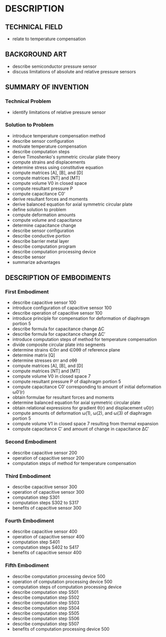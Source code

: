 # DESCRIPTION

## TECHNICAL FIELD

- relate to temperature compensation

## BACKGROUND ART

- describe semiconductor pressure sensor
- discuss limitations of absolute and relative pressure sensors

## SUMMARY OF INVENTION

### Technical Problem

- identify limitations of relative pressure sensor

### Solution to Problem

- introduce temperature compensation method
- describe sensor configuration
- motivate temperature compensation
- describe computation steps
- derive Timoshenko's symmetric circular plate theory
- compute strains and displacements
- determine stress using constitutive equation
- compute matrices [A], [B], and [D]
- compute matrices [NT] and [MT]
- compute volume V0 in closed space
- compute resultant pressure P
- compute capacitance C0'
- derive resultant forces and moments
- derive balanced equation for axial symmetric circular plate
- define solution to problem
- compute deformation amounts
- compute volume and capacitance
- determine capacitance change
- describe sensor configuration
- describe conductive portion
- describe barrier metal layer
- describe computation program
- describe computation processing device
- describe sensor
- summarize advantages

## DESCRIPTION OF EMBODIMENTS

### First Embodiment

- describe capacitive sensor 100
- introduce configuration of capacitive sensor 100
- describe operation of capacitive sensor 100
- introduce principle for compensation for deformation of diaphragm portion 5
- describe formula for capacitance change ΔC
- describe formula for capacitance change ΔC′
- introduce computation steps of method for temperature compensation
- divide composite circular plate into segments
- determine strains ∈0rr and ∈0θθ of reference plane
- determine matrix [Q]
- determine stresses σrr and σθθ
- compute matrices [A], [B], and [D]
- compute matrices [NT] and [MT]
- compute volume V0 in closed space 7
- compute resultant pressure P of diaphragm portion 5
- compute capacitance C0′ corresponding to amount of initial deformation ω0′(r)
- obtain formulae for resultant forces and moments
- determine balanced equation for axial symmetric circular plate
- obtain relational expressions for gradient θ(r) and displacement u0(r)
- compute amounts of deformation ω(1), ω(2), and ω(3) of diaphragm portion 5
- compute volume V1 in closed space 7 resulting from thermal expansion
- compute capacitance C′ and amount of change in capacitance ΔC′

### Second Embodiment

- describe capacitive sensor 200
- operation of capacitive sensor 200
- computation steps of method for temperature compensation

### Third Embodiment

- describe capacitive sensor 300
- operation of capacitive sensor 300
- computation step S301
- computation steps S302 to S317
- benefits of capacitive sensor 300

### Fourth Embodiment

- describe capacitive sensor 400
- operation of capacitive sensor 400
- computation step S401
- computation steps S402 to S417
- benefits of capacitive sensor 400

### Fifth Embodiment

- describe computation processing device 500
- operation of computation processing device 500
- computation steps of computation processing device
- describe computation step S501
- describe computation step S502
- describe computation step S503
- describe computation step S504
- describe computation step S505
- describe computation step S506
- describe computation step S507
- benefits of computation processing device 500

